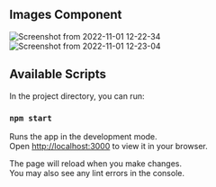 ## Images Component
![Screenshot from 2022-11-01 12-22-34](https://user-images.githubusercontent.com/26336407/199223373-4464aa8c-d871-4c2d-968e-78fee3400a9b.png)
<br />
![Screenshot from 2022-11-01 12-23-04](https://user-images.githubusercontent.com/26336407/199223472-a7f41424-6c57-4b21-a03b-cc2c5b70aa2c.png)

## Available Scripts

In the project directory, you can run:

### `npm start`

Runs the app in the development mode.\
Open [http://localhost:3000](http://localhost:3000) to view it in your browser.

The page will reload when you make changes.\
You may also see any lint errors in the console.
